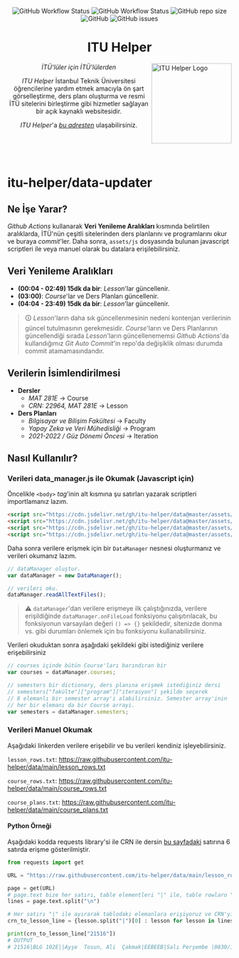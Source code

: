 <div align="center">

![GitHub Workflow Status](https://img.shields.io/github/workflow/status/itu-helper/data-updater/Refresh%20Lessons?label=Refreshing%20Lesson%20Data&style=flat-square)
![GitHub Workflow Status](https://img.shields.io/github/workflow/status/itu-helper/data-updater/Refresh%20Courses%20&%20Course%20Plans?label=Refreshing%20Course%20Data&style=flat-square)
![GitHub repo size](https://img.shields.io/github/repo-size/itu-helper/data-updater?style=flat-square)
![GitHub](https://img.shields.io/github/license/itu-helper/data-updater?style=flat-square)
![GitHub issues](https://img.shields.io/github/issues-raw/itu-helper/data-updater)

# **ITU Helper**

</div>
    
<div align="left">
    <img src="https://raw.githubusercontent.com/itu-helper/home/main/images/logo.png" align="right"
     alt="ITU Helper Logo" width="180" height="180">
</div>
<div align="center">

_İTÜ'lüler için İTÜ'lülerden_

_ITU Helper_ İstanbul Teknik Üniversitesi öğrencilerine yardım etmek amacıyla ön şart görselleştirme, ders planı oluşturma ve resmi İTÜ sitelerini birleştirme gibi hizmetler sağlayan bir açık kaynaklı websitesidir.

_ITU Helper_'a [_bu adresten_](https://itu-helper.github.io/home/) ulaşabilirsiniz.

</div>
<br>
<br>
<br>

# **itu-helper/data-updater**

## **Ne İşe Yarar?**

_Github Actions_ kullanarak **Veri Yenileme Aralıkları** kısmında belirtilen aralıklarda, İTÜ'nün çeşitli sitelerinden ders planlarını ve programlarını okur ve buraya _commit_'ler. Daha sonra, `assets/js` dosyasında bulunan javascript scriptleri ile veya manuel olarak bu datalara erişilebilirsiniz.

## **Veri Yenileme Aralıkları**

-   **(00:04 - 02:49) 15dk da bir**: _Lesson_'lar güncellenir.
-   **(03:00)**: _Course_'lar ve Ders Planları güncellenir.
-   **(04:04 - 23:49) 15dk da bir**: _Lesson_'lar güncellenir.

> 🛈 _Lesson_'ların daha sık güncellenmesinin nedeni kontenjan verilerinin güncel tutulmasının gerekmesidir. _Course_'ların ve Ders Planlarının güncellendiği sırada _Lesson_'ların güncellenememsi _Github Actions_'da kullandığımız _Git Auto Commit_'in repo'da değişiklik olması durumda commit atamamasındandır.

## **Verilerin İsimlendirilmesi**

-   **Dersler**
    -   _MAT 281E_ → Course
    -   _CRN: 22964, MAT 281E_ → Lesson
-   **Ders Planları**
    -   _Bilgisayar ve Bilişim Fakültesi_ → Faculty
    -   _Yapay Zeka ve Veri Mühedisliği_ → Program
    -   _2021-2022 / Güz Dönemi Öncesi_ → Iteration

## **Nasıl Kullanılır?**

### **Verileri data_manager.js ile Okumak (Javascript için)**

Öncelikle `<body>` _tag_'inin alt kısmına şu satırları yazarak scriptleri importlamanız lazım.

```html
<script src="https://cdn.jsdelivr.net/gh/itu-helper/data@master/assets/js/lesson.js"></script>
<script src="https://cdn.jsdelivr.net/gh/itu-helper/data@master/assets/js/course.js"></script>
<script src="https://cdn.jsdelivr.net/gh/itu-helper/data@master/assets/js/course_group.js"></script>
<script src="https://cdn.jsdelivr.net/gh/itu-helper/data@master/assets/js/data_manager.js"></script>
```

Daha sonra verilere erişmek için bir `DataManager` nesnesi oluşturmanız ve verileri okumanız lazım.

```javascript
// dataManager oluştur.
var dataManager = new DataManager();

// verileri oku.
dataManager.readAllTextFiles();
```

> :warning: `dataManager`'dan verilere erişmeye ilk çalıştığınızda, verilere erişildiğinde `dataManager.onFileLoad` fonksiyonu çalışıtırılacak, bu fonksiyonun varsayılan değeri `() => {}` şekildedir, sitenizde donma vs. gibi durumları önlemek için bu fonksiyonu kullanabilirsiniz.

Verileri okuduktan sonra aşağıdaki şekildeki gibi istediğiniz verilere erişebilirsiniz

```javascript
// courses içinde bütün Course'ları barındıran bir
var courses = dataManager.courses;

// semesters bir dictionary, ders planına erişmek istediğiniz dersi
// semesters["fakülte"]["program"]["iterasyon"] şekilde seçerek
// 8 elemanlı bir semester array'i alabilirsiniz. Semester array'inin
// her bir elemanı da bir Course arrayi.
var semesters = dataManager.semesters;
```

### **Verileri Manuel Okumak**

Aşağıdaki linkerden verilere erişebilir ve bu verileri kendiniz işleyebilirsiniz.

`lesson_rows.txt`: https://raw.githubusercontent.com/itu-helper/data/main/lesson_rows.txt

`course_rows.txt`: https://raw.githubusercontent.com/itu-helper/data/main/course_rows.txt

`course_plans.txt`: https://raw.githubusercontent.com/itu-helper/data/main/course_plans.txt

#### **Python Örneği**

Aşağıdaki kodda requests library'si ile CRN ile dersin [bu sayfadaki](https://www.sis.itu.edu.tr/TR/ogrenci/ders-programi/ders-programi.php?seviye=LS) satırına 6 satırda erişme gösterilmiştir.

```python
from requests import get

URL = "https://raw.githubusercontent.com/itu-helper/data/main/lesson_rows.txt"

page = get(URL)
# page.text bize her satırı, table elementleri "|" ile, table rowlaro "\n" ile ayrılmış şekilde returnler.
lines = page.text.split("\n")

# Her satırı "|" ile ayırarak tablodaki elemanlara erişiyoruz ve CRN'yi dictionary'nin key'i olacak şekilde dictionary compherension yapıyoruz.
crn_to_lesson_line = {lesson.split("|")[0] : lesson for lesson in lines}

print(crn_to_lesson_line["21516"])
# OUTPUT
# 21516|BLG 102E||Ayşe  Tosun, Ali  Çakmak|EEBEEB|Salı Perşembe |0830/1129 1530/1729 |5102 6307 |110|85|BLG, BLGE, CEN
```
